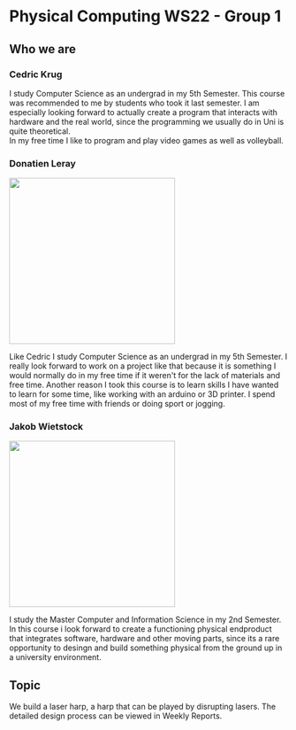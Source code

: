 # Physical Computing WS22 - Group 1

## Who we are

### Cedric Krug

I study Computer Science as an undergrad in my 5th Semester. This course was recommended to me by students who took it last semester. I am especially looking forward to actually create a program that interacts with hardware and the real world, since the programming we usually do in Uni is quite theoretical.  
In my free time I like to program and play video games as well as volleyball.

### Donatien Leray
<img src="./Weekly Reports/Figures/donatienLeray.jpg"
     width = "300px"
     style="margin-right: 10px;" />  

Like Cedric I study Computer Science as an undergrad in my 5th Semester. I really look forward to work on a project like that because it is something I would normally do in my free time if it weren't for the lack of materials and free time. Another reason I took this course is to learn skills I have wanted to learn for some time, like working with an arduino or 3D printer.
​I spend most of my free time with friends or doing sport or jogging.    

### Jakob Wietstock

<img src="./Weekly Reports/Figures/JakobWietstock.jpg"
     width = "300px"
     style="margin-right: 10px;" />

I study the Master Computer and Information Science in my 2nd Semester. In this course i look forward to create a functioning physical endproduct that integrates software, hardware and other moving parts, since its a rare opportunity to desingn and build something physical from the ground up in a university environment.

## Topic

We build a laser harp, a harp that can be played by disrupting lasers. The detailed design process can be viewed in Weekly Reports.

